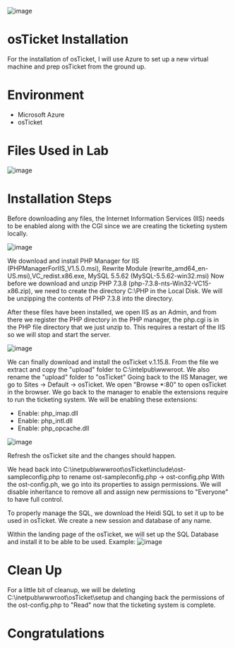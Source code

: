 <p align="center">

  ![image](https://github.com/Zues4366/osticket-installation/assets/33434045/671b0be0-428a-4c68-a9d2-4bf06063ab9f)

</p>

<h1>osTicket Installation</h1>

For the installation of osTicket, I will use Azure to set up a new virtual machine and prep osTicket from the ground up.

<h1>Environment</h1>

- Microsoft Azure
- osTicket

<h1>Files Used in Lab</h1>

![image](https://github.com/Zues4366/osticket-installation/assets/33434045/f8e98e1d-d3d8-46fe-83b1-6f7a38086f09)


<h1>Installation Steps</h1>

Before downloading any files, the Internet Information Services (IIS) needs to be enabled along with the CGI since we are creating the ticketing system locally.

![image](https://github.com/Zues4366/osticket-installation/assets/33434045/c25f9429-f192-43d9-8353-20e8ddc39031)


We download and install PHP Manager for IIS (PHPManagerForIIS_V1.5.0.msi), Rewrite Module (rewrite_amd64_en-US.msi),VC_redist.x86.exe, MySQL 5.5.62 (MySQL-5.5.62-win32.msi)
Now before we download and unzip PHP 7.3.8 (php-7.3.8-nts-Win32-VC15-x86.zip), we need to create the directory C:\PHP in the Local Disk. We will be unzipping the contents of PHP 7.3.8 into the directory.

After these files have been installed, we open IIS as an Admin, and from there we register the PHP directory in the PHP manager, the php.cgi is in the PHP file directory that we just unzip to. This requires a restart of the IIS so we will stop and start the server.

![image](https://github.com/Zues4366/osticket-installation/assets/33434045/53e13dc9-d262-43cb-8593-a704a9cdeba1)


We can finally download and install the osTicket v.1.15.8. From the file we extract and copy the "upload" folder to C:\intelpub\wwwroot. We also rename the "upload" folder to "osTicket"
Going back to  the IIS Manager, we go to Sites -> Default -> osTicket. We open "Browse *:80" to open osTicket in the browser. We go back to the manager to enable the extensions require to run the ticketing system.
We will be enabling these extensions:
- Enable: php_imap.dll
- Enable: php_intl.dll
- Enable: php_opcache.dll

![image](https://github.com/Zues4366/osticket-installation/assets/33434045/4f7819cf-f64a-426f-a576-b2101d6ea0f9)


Refresh the osTicket site and the changes should happen.

We head back into C:\inetpub\wwwroot\osTicket\include\ost-sampleconfig.php to rename ost-sampleconfig.php -> ost-config.php
With the ost-config.ph, we go into its properties to assign permissions. We will disable inheritance to remove all and assign new permissions to "Everyone" to have full control.

To properly manage the SQL, we download the Heidi SQL to set it up to be used in osTicket. We create a new session and database of any name. 

Within the landing page of the osTicket, we will set up the SQL Database and install it to be able to be used.
Example:
![image](https://github.com/Zues4366/osticket-installation/assets/33434045/4d953527-b540-4e81-92c1-69ca21f63dea)

<h1>Clean Up</h1>
For a little bit of cleanup, we will be deleting C:\inetpub\wwwroot\osTicket\setup and changing back the permissions of the ost-config.php to "Read" now that the ticketing system is complete.

<h1>Congratulations</h1>
